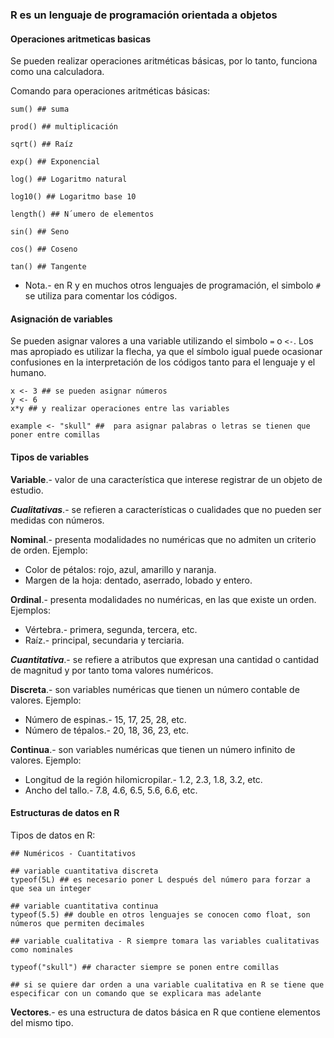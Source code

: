 
### R es un lenguaje de programación orientada a objetos

#### Operaciones aritmeticas basicas
Se pueden realizar operaciones aritméticas básicas, por lo tanto, funciona como una calculadora.

Comando para operaciones aritméticas básicas:
```
sum() ## suma

prod() ## multiplicación

sqrt() ## Raíz

exp() ## Exponencial

log() ## Logaritmo natural

log10() ## Logaritmo base 10

length() ## N´umero de elementos

sin() ## Seno

cos() ## Coseno

tan() ## Tangente
```
* Nota.- en R y en muchos otros lenguajes de programación, el simbolo `#` se utiliza para comentar los códigos.

#### Asignación de variables
Se pueden asignar valores a una variable utilizando el simbolo `=` o `<-`. Los mas apropiado es utilizar la flecha, ya que el símbolo igual puede ocasionar confusiones en la interpretación de los códigos tanto para el lenguaje y el humano.    

```
x <- 3 ## se pueden asignar números
y <- 6
x*y ## y realizar operaciones entre las variables

example <- "skull" ##  para asignar palabras o letras se tienen que poner entre comillas
```

#### Tipos de variables


**Variable**.- valor de una característica que interese registrar de un objeto de estudio.

***Cualitativas***.- se refieren a características o cualidades que no pueden ser medidas con números.

**Nominal**.-  presenta modalidades no numéricas que no admiten un criterio de orden. Ejemplo:
  - Color de pétalos: rojo, azul, amarillo y naranja.
  - Margen de la hoja: dentado, aserrado, lobado y entero.


**Ordinal**.- presenta modalidades no numéricas, en las que existe un orden. Ejemplos:
  - Vértebra.- primera, segunda, tercera, etc.
  - Raíz.- principal, secundaria y terciaria.

***Cuantitativa***.- se refiere a atributos que expresan una cantidad o cantidad de magnitud y por tanto toma valores numéricos.

**Discreta**.- son variables numéricas que tienen un número contable de valores. Ejemplo:
  - Número de espinas.- 15, 17, 25, 28, etc.
  - Número de tépalos.- 20, 18, 36, 23, etc.

**Continua**.- son variables numéricas que tienen un número infinito de valores. Ejemplo:
 - Longitud de la región hilomicropilar.- 1.2, 2.3, 1.8, 3.2, etc.
 - Ancho del tallo.- 7.8, 4.6, 6.5, 5.6, 6.6, etc.


#### Estructuras de datos en R

Tipos de datos en R:
```
## Numéricos - Cuantitativos

## variable cuantitativa discreta
typeof(5L) ## es necesario poner L después del número para forzar a que sea un integer

## variable cuantitativa continua
typeof(5.5) ## double en otros lenguajes se conocen como float, son números que permiten decimales

## variable cualitativa - R siempre tomara las variables cualitativas como nominales

typeof("skull") ## character siempre se ponen entre comillas

## si se quiere dar orden a una variable cualitativa en R se tiene que especificar con un comando que se explicara mas adelante

```

**Vectores**.- es una estructura de datos básica en R que contiene elementos del mismo tipo.
